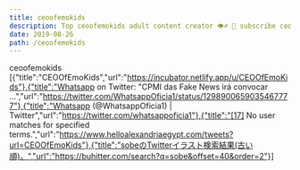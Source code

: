 ```yaml
---
title: ceoofemokids
description: Top ceoofemokids adult content creator 👁♐️ 👑 subscribe ceoofemokids to my porn site below IG ceoofemokids
date: 2019-08-26
path: /ceoofemokids
---
```


ceoofemokids
[{"title":"CEOOfEmoKids","url":"https://incubator.netlify.app/u/CEOOfEmoKids"},{"title":"Whatsapp on Twitter: \"CPMI das Fake News irá convocar ...","url":"https://twitter.com/WhatsappOficia1/status/1298900659035467777"},{"title":"Whatsapp (@WhatsappOficia1) | Twitter","url":"https://twitter.com/whatsappoficia1"},{"title":"[17] No user matches for specified terms.","url":"https://www.helloalexandriaegypt.com/tweets?url=CEOOfEmoKids"},{"title":"sobeのTwitterイラスト検索結果(古い順)。","url":"https://buhitter.com/search?q=sobe&offset=40&order=2"}]

